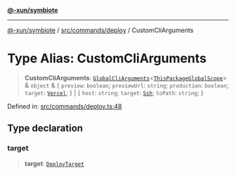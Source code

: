 [**@-xun/symbiote**](../../../../README.md)

***

[@-xun/symbiote](../../../../README.md) / [src/commands/deploy](../README.md) / CustomCliArguments

# Type Alias: CustomCliArguments

> **CustomCliArguments**: [`GlobalCliArguments`](../../../configure/type-aliases/GlobalCliArguments.md)\<[`ThisPackageGlobalScope`](../../../configure/enumerations/ThisPackageGlobalScope.md)\> & `object` & \{ `preview`: `boolean`; `previewUrl`: `string`; `production`: `boolean`; `target`: [`Vercel`](../enumerations/DeployTarget.md#vercel); \} \| \{ `host`: `string`; `target`: [`Ssh`](../enumerations/DeployTarget.md#ssh); `toPath`: `string`; \}

Defined in: [src/commands/deploy.ts:48](https://github.com/Xunnamius/symbiote/blob/99b7edbb8da48599bbf2df3d7283dc44dcebb760/src/commands/deploy.ts#L48)

## Type declaration

### target

> **target**: [`DeployTarget`](../enumerations/DeployTarget.md)
